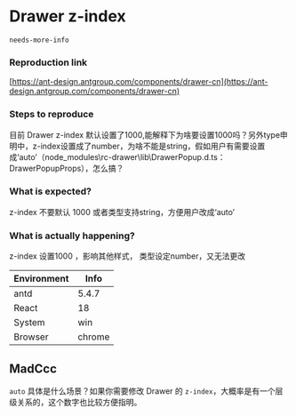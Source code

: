 # Drawer z-index

`needs-more-info`

### Reproduction link

[https://ant-design.antgroup.com/components/drawer-cn](https://ant-design.antgroup.com/components/drawer-cn)

### Steps to reproduce

目前 Drawer z-index 默认设置了1000,能解释下为啥要设置1000吗？另外type申明中，z-index设置成了number，为啥不能是string，假如用户有需要设置成‘auto’（node_modules\rc-drawer\lib\DrawerPopup.d.ts：DrawerPopupProps），怎么搞？

### What is expected?

z-index 不要默认 1000 或者类型支持string，方便用户改成‘auto’

### What is actually happening?

z-index 设置1000 ，影响其他样式， 类型设定number，又无法更改

| Environment | Info   |
| ----------- | ------ |
| antd        | 5.4.7  |
| React       | 18     |
| System      | win    |
| Browser     | chrome |

<!-- generated by ant-design-issue-helper. DO NOT REMOVE -->

## MadCcc

`auto` 具体是什么场景？如果你需要修改 Drawer 的 `z-index`，大概率是有一个层级关系的，这个数字也比较方便指明。
